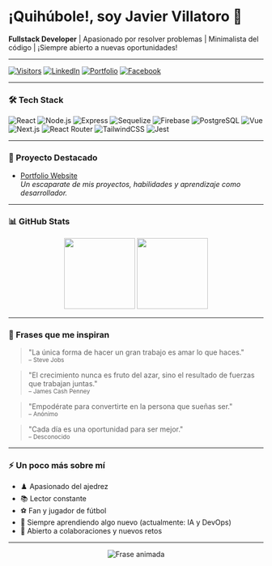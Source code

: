 <!--
**Javillat/Javillat** is a ✨ _special_ ✨ repository because its `README.md` (this file) appears on your GitHub profile.

###
-->
# ¡Quihúbole!, soy Javier Villatoro 👋

**Fullstack Developer** | Apasionado por resolver problemas | Minimalista del código | ¡Siempre abierto a nuevas oportunidades!

---

[![Visitors](https://komarev.com/ghpvc/?username=Javillat&style=flat&color=grey)](https://github.com/Javillat)
[![LinkedIn](https://img.shields.io/badge/LinkedIn-blue?style=flat-square&logo=linkedin&logoColor=white&link=https://linkedin.com/in/javier-full-stack/)](https://linkedin.com/in/javier-full-stack/)
[![Portfolio](https://img.shields.io/badge/Portfolio-000?style=flat-square&logo=vercel&logoColor=white&link=https://www.javiervillatoro.dev)](https://www.javiervillatoro.dev)
[![Facebook](https://img.shields.io/badge/Facebook-1877F2?style=flat-square&logo=facebook&logoColor=white&link=https://facebook.com/javiervillatoro.dev/)](https://facebook.com/javiervillatoro.dev/)

---

### 🛠️ Tech Stack

![React](https://img.shields.io/badge/React-20232A?style=flat-square&logo=react&logoColor=61DAFB)
![Node.js](https://img.shields.io/badge/Node.js-43853D?style=flat-square&logo=node-dot-js&logoColor=white)
![Express](https://img.shields.io/badge/Express.js-404D59?style=flat-square)
![Sequelize](https://img.shields.io/badge/Sequelize-52B0E7?style=flat-square&logo=sequelize&logoColor=white)
![Firebase](https://img.shields.io/badge/Firebase-FFCA28?style=flat-square&logo=firebase&logoColor=white)
![PostgreSQL](https://img.shields.io/badge/PostgreSQL-4169E1?style=flat-square&logo=postgresql&logoColor=white)
![Vue](https://img.shields.io/badge/Vue.js-35495E?style=flat-square&logo=vue-dot-js&logoColor=4FC08D)
![Next.js](https://img.shields.io/badge/Next.js-000?style=flat-square&logo=next-dot-js&logoColor=white)
![React Router](https://img.shields.io/badge/React_Router-CA4245?style=flat-square&logo=react-router&logoColor=white)
![TailwindCSS](https://img.shields.io/badge/Tailwind_CSS-06B6D4?style=flat-square&logo=tailwind-css&logoColor=white)
![Jest](https://img.shields.io/badge/Jest-C21325?style=flat-square&logo=jest&logoColor=white)

---

### 🚀 Proyecto Destacado

- [Portfolio Website](https://www.javiervillatoro.dev)  
  _Un escaparate de mis proyectos, habilidades y aprendizaje como desarrollador._

---

### 📊 GitHub Stats

<p align="center">
  <img src="https://github-readme-stats.vercel.app/api?username=Javillat&show_icons=true&hide_title=true&hide_rank=false&theme=default&hide_border=true" height="140"/>
  <img src="https://github-readme-stats.vercel.app/api/top-langs/?username=Javillat&layout=compact&theme=default&hide_border=true" height="140"/>
</p>

---

### 💬 Frases que me inspiran

> "La única forma de hacer un gran trabajo es amar lo que haces."  
> <sub>– Steve Jobs</sub>

> "El crecimiento nunca es fruto del azar, sino el resultado de fuerzas que trabajan juntas."  
> <sub>– James Cash Penney</sub>

> "Empodérate para convertirte en la persona que sueñas ser."  
> <sub>– Anónimo</sub>

> "Cada día es una oportunidad para ser mejor."  
> <sub>– Desconocido</sub>

---

### ⚡ Un poco más sobre mí

- ♟️ Apasionado del ajedrez
- 📚 Lector constante
- ⚽ Fan y jugador de fútbol
- 🌱 Siempre aprendiendo algo nuevo (actualmente: IA y DevOps)
- 🤝 Abierto a colaboraciones y nuevos retos

---

<p align="center">
  <img src="https://readme-typing-svg.herokuapp.com?font=Fira+Code&pause=1000&multiline=true&width=550&height=60&lines=El+azar+favorece+una+mente+brillante" alt="Frase animada"/>
</p>

<!--
Minimalista, profesional y siempre abierto a oportunidades emocionantes.
-->

<!--
Aquí tienes ideas para personalizar más tu perfil:

- 🔭 Actualmente trabajando en ...
- 🌱 Aprendiendo sobre ...
- 👯 Buscando colaborar en ...
- 🤔 Buscando ayuda con ...
- 💬 Pregúntame sobre ...
- 📫 Cómo contactarme: ...
- 😄 Pronombres: ...
- ⚡ Dato curioso: ...
-->
